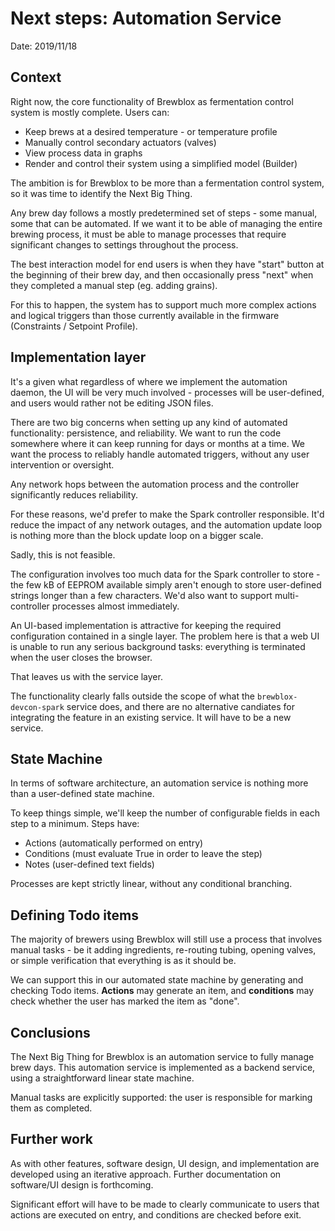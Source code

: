 # Next steps: Automation Service

Date: 2019/11/18

## Context

Right now, the core functionality of Brewblox as fermentation control system is mostly complete. Users can:

- Keep brews at a desired temperature - or temperature profile
- Manually control secondary actuators (valves)
- View process data in graphs
- Render and control their system using a simplified model (Builder)

The ambition is for Brewblox to be more than a fermentation control system, so it was time to identify the Next Big Thing.

Any brew day follows a mostly predetermined set of steps - some manual, some that can be automated. If we want it to be able of managing the entire brewing process, it must be able to manage processes that require significant changes to settings throughout the process.

The best interaction model for end users is when they have "start" button at the beginning of their brew day, and then occasionally press "next" when they completed a manual step (eg. adding grains).

For this to happen, the system has to support much more complex actions and logical triggers than those currently available in the firmware (Constraints / Setpoint Profile).

## Implementation layer

It's a given what regardless of where we implement the automation daemon, the UI will be very much involved - processes will be user-defined, and users would rather not be editing JSON files.

There are two big concerns when setting up any kind of automated functionality: persistence, and reliability. We want to run the code somewhere where it can keep running for days or months at a time. We want the process to reliably handle automated triggers, without any user intervention or oversight.

Any network hops between the automation process and the controller significantly reduces reliability.

For these reasons, we'd prefer to make the Spark controller responsible. It'd reduce the impact of any network outages, and the automation update loop is nothing more than the block update loop on a bigger scale.

Sadly, this is not feasible.

The configuration involves too much data for the Spark controller to store - the few kB of EEPROM available simply aren't enough to store user-defined strings longer than a few characters. We'd also want to support multi-controller processes almost immediately.

An UI-based implementation is attractive for keeping the required configuration contained in a single layer. The problem here is that a web UI is unable to run any serious background tasks: everything is terminated when the user closes the browser.

That leaves us with the service layer.

The functionality clearly falls outside the scope of what the `brewblox-devcon-spark` service does, and there are no alternative candiates for integrating the feature in an existing service. It will have to be a new service.

## State Machine

In terms of software architecture, an automation service is nothing more than a user-defined state machine.

To keep things simple, we'll keep the number of configurable fields in each step to a minimum. Steps have:

- Actions (automatically performed on entry)
- Conditions (must evaluate True in order to leave the step)
- Notes (user-defined text fields)

Processes are kept strictly linear, without any conditional branching.

## Defining Todo items

The majority of brewers using Brewblox will still use a process that involves manual tasks - be it adding ingredients, re-routing tubing, opening valves, or simple verification that everything is as it should be.

We can support this in our automated state machine by generating and checking Todo items. **Actions** may generate an item, and **conditions** may check whether the user has marked the item as "done".

## Conclusions

The Next Big Thing for Brewblox is an automation service to fully manage brew days.
This automation service is implemented as a backend service, using a straightforward linear state machine.

Manual tasks are explicitly supported: the user is responsible for marking them as completed.

## Further work

As with other features, software design, UI design, and implementation are developed using an iterative approach. Further documentation on software/UI design is forthcoming.

Significant effort will have to be made to clearly communicate to users that actions are executed on entry, and conditions are checked before exit.
